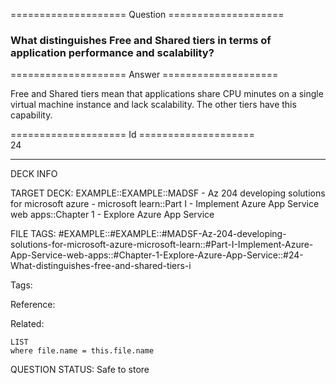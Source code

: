 ==================== Question ====================  

### What distinguishes Free and Shared tiers in terms of application performance and scalability?  

==================== Answer ====================  

Free and Shared tiers mean that applications share CPU minutes on a single virtual machine instance and lack scalability. The other tiers have this capability.

==================== Id ====================  
24

---

DECK INFO

TARGET DECK: EXAMPLE::EXAMPLE::MADSF - Az 204 developing solutions for microsoft azure - microsoft learn::Part I - Implement Azure App Service web apps::Chapter 1 - Explore Azure App Service

FILE TAGS: #EXAMPLE::#EXAMPLE::#MADSF-Az-204-developing-solutions-for-microsoft-azure-microsoft-learn::#Part-I-Implement-Azure-App-Service-web-apps::#Chapter-1-Explore-Azure-App-Service::#24-What-distinguishes-free-and-shared-tiers-i

Tags:

Reference:

Related:

```dataview
LIST
where file.name = this.file.name
```

QUESTION STATUS: Safe to store
